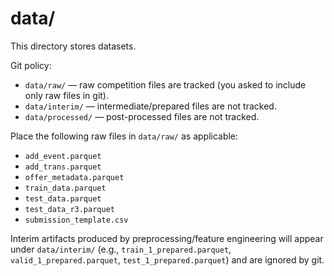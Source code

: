 # data/

This directory stores datasets.

Git policy:
- `data/raw/` — raw competition files are tracked (you asked to include only raw files in git).
- `data/interim/` — intermediate/prepared files are not tracked.
- `data/processed/` — post-processed files are not tracked.

Place the following raw files in `data/raw/` as applicable:
- `add_event.parquet`
- `add_trans.parquet`
- `offer_metadata.parquet`
- `train_data.parquet`
- `test_data.parquet`
- `test_data_r3.parquet`
- `submission_template.csv`

Interim artifacts produced by preprocessing/feature engineering will appear under `data/interim/` (e.g., `train_1_prepared.parquet`, `valid_1_prepared.parquet`, `test_1_prepared.parquet`) and are ignored by git.


